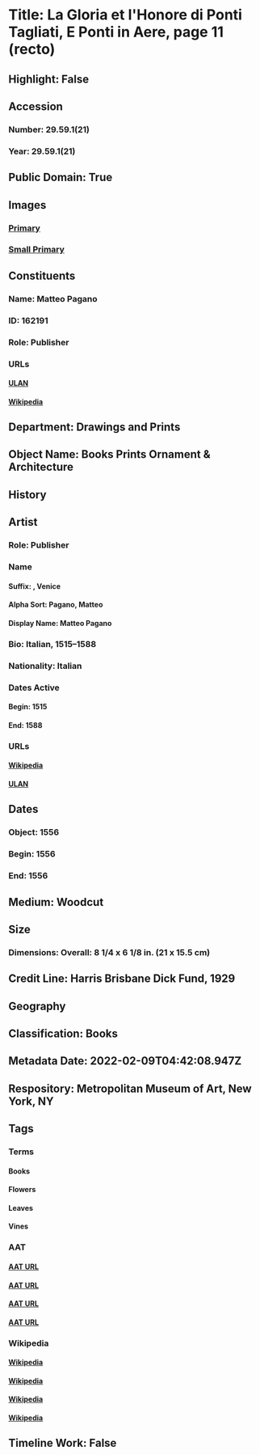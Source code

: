 # Title: La Gloria et l'Honore di Ponti Tagliati, E Ponti in Aere, page 11 (recto)
## Highlight: False
## Accession
### Number: 29.59.1(21)
### Year: 29.59.1(21)
## Public Domain: True
## Images
### [Primary](https://images.metmuseum.org/CRDImages/dp/original/DP360862.jpg)
### [Small Primary](https://images.metmuseum.org/CRDImages/dp/web-large/DP360862.jpg)
## Constituents
### Name: Matteo Pagano
### ID: 162191
### Role: Publisher
### URLs
#### [ULAN](http://vocab.getty.edu/page/ulan/500524220)
#### [Wikipedia](https://www.wikidata.org/wiki/Q21555287)
## Department: Drawings and Prints
## Object Name: Books Prints Ornament & Architecture
## History
## Artist
### Role: Publisher
### Name
#### Suffix: , Venice
#### Alpha Sort: Pagano, Matteo
#### Display Name: Matteo Pagano
### Bio: Italian, 1515–1588
### Nationality: Italian
### Dates Active
#### Begin: 1515
#### End: 1588
### URLs
#### [Wikipedia](https://www.wikidata.org/wiki/Q21555287)
#### [ULAN](http://vocab.getty.edu/page/ulan/500524220)
## Dates
### Object: 1556
### Begin: 1556
### End: 1556
## Medium: Woodcut
## Size
### Dimensions: Overall: 8 1/4 x 6 1/8 in. (21 x 15.5 cm)
## Credit Line: Harris Brisbane Dick Fund, 1929
## Geography
## Classification: Books
## Metadata Date: 2022-02-09T04:42:08.947Z
## Respository: Metropolitan Museum of Art, New York, NY
## Tags
### Terms
#### Books
#### Flowers
#### Leaves
#### Vines
### AAT
#### [AAT URL](http://vocab.getty.edu/page/aat/300028051)
#### [AAT URL](http://vocab.getty.edu/page/aat/300132399)
#### [AAT URL](http://vocab.getty.edu/page/aat/300011892)
#### [AAT URL](http://vocab.getty.edu/page/aat/300132406)
### Wikipedia
#### [Wikipedia]()
#### [Wikipedia]()
#### [Wikipedia]()
#### [Wikipedia]()
## Timeline Work: False